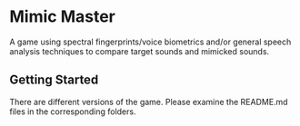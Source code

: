 # Mimic Master

A game using spectral fingerprints/voice biometrics and/or general speech analysis techniques to compare target sounds and mimicked sounds.

## Getting Started

There are different versions of the game. Please examine the README.md files in the corresponding folders.



